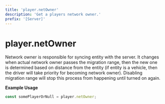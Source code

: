 ```yaml
---
title: 'player.netOwner'
description: 'Get a players network owner.'
prefix: '[Server]'
---
```


# player.netOwner

Network owner is responsible for syncing entity with the server. It changes when actual network owner passes the migration range, then the new one is determined based on distance from the entity (if entity is a vehicle, then the driver will take priority for becoming network owner). Disabling migration range will stop this process from happening until turned on again.

**Example Usage**

```js
const somePlayerOrNull = player.netOwner;
```
